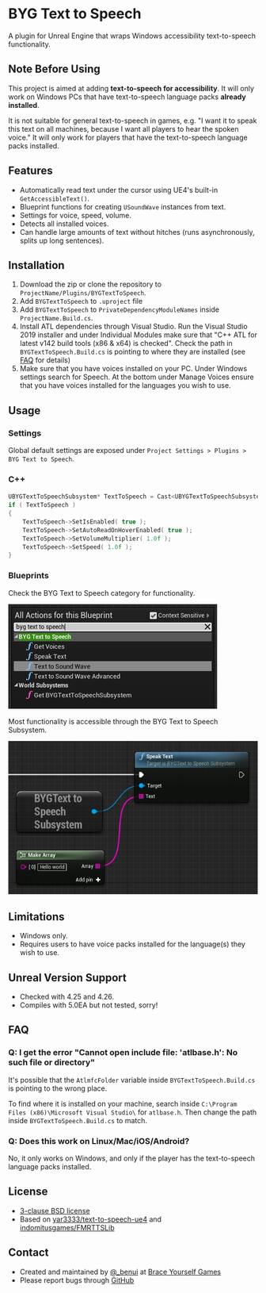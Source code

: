 # BYG Text to Speech

A plugin for Unreal Engine that wraps Windows accessibility text-to-speech functionality.


## Note Before Using

This project is aimed at adding **text-to-speech for accessibility**. It will only work on Windows PCs that
have text-to-speech language packs **already installed**.

It is not suitable for general text-to-speech in games, e.g. "I want it to speak this text on all machines, because I
want all players to hear the spoken voice." It will only work for players that have the text-to-speech language packs
installed.


## Features

* Automatically read text under the cursor using UE4's built-in `GetAccessibleText()`.
* Blueprint functions for creating `USoundWave` instances from text.
* Settings for voice, speed, volume.
* Detects all installed voices. 
* Can handle large amounts of text without hitches (runs asynchronously, splits up long sentences).


## Installation

1. Download the zip or clone the repository to `ProjectName/Plugins/BYGTextToSpeech`.
2. Add `BYGTextToSpeech` to `.uproject` file
3. Add `BYGTextToSpeech` to `PrivateDependencyModuleNames` inside `ProjectName.Build.cs`.
4. Install ATL dependencies through Visual Studio. Run the Visual Studio 2019
   installer and under Individual Modules make sure that "C++ ATL for latest v142 build tools (x86 & x64) is checked".
   Check the path in `BYGTextToSpeech.Build.cs` is pointing to where they are installed (see [FAQ](#faq) for details)
6. Make sure that you have voices installed on your PC. Under Windows settings
   search for Speech. At the bottom under Manage Voices ensure that you have
   voices installed for the languages you wish to use.

## Usage

### Settings

Global default settings are exposed under `Project Settings > Plugins > BYG Text to Speech`.

### C++

```cpp
UBYGTextToSpeechSubsystem* TextToSpeech = Cast<UBYGTextToSpeechSubsystem>( GetWorld()->GetSubsystemBase( UBYGTextToSpeechSubsystem::StaticClass() ) );
if ( TextToSpeech )
{
    TextToSpeech->SetIsEnabled( true );
    TextToSpeech->SetAutoReadOnHoverEnabled( true );
    TextToSpeech->SetVolumeMultiplier( 1.0f );
    TextToSpeech->SetSpeed( 1.0f );
}
```

### Blueprints

Check the BYG Text to Speech category for functionality.

![](Docs/blueprint-autocomplete.jpg)

Most functionality is accessible through the BYG Text to Speech Subsystem.

![](Docs/subsystem-blueprint.jpg)





## Limitations

* Windows only.
* Requires users to have voice packs installed for the language(s) they wish to
  use.


## Unreal Version Support

* Checked with 4.25 and 4.26.
* Compiles with 5.0EA but not tested, sorry!

## FAQ

### Q: I get the error "Cannot open include file: 'atlbase.h':  No such file or directory"

It's possible that the `AtlmfcFolder` variable inside
`BYGTextToSpeech.Build.cs` is pointing to the wrong place.

To find where it is installed on your machine, search inside `C:\Program Files (x86)\Microsoft Visual Studio\` for `atlbase.h`. Then change the path inside `BYGTextToSpeech.Build.cs` to match.

### Q: Does this work on Linux/Mac/iOS/Android?

No, it only works on Windows, and only if the player has the text-to-speech language packs installed.



## License

* [3-clause BSD license](LICENSE)
* Based on [yar3333/text-to-speech-ue4](https://github.com/yar3333/text-to-speech-ue4) and [indomitusgames/FMRTTSLib](https://github.com/indomitusgames/FMRTTSLib)


## Contact

* Created and maintained by [@_benui](https://twitter.com/_benui) at [Brace Yourself Games](https://braceyourselfgames.com/)
* Please report bugs through [GitHub](https://github.com/BraceYourselfGames/UE4-BYGTextToSpeech/issues)
